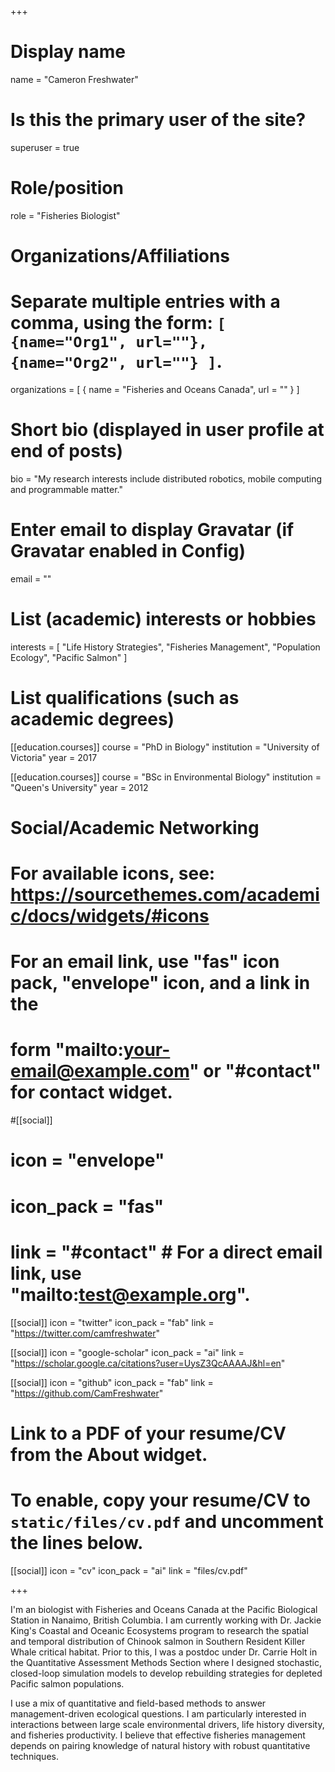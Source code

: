 +++
# Display name
name = "Cameron Freshwater"

# Is this the primary user of the site?
superuser = true

# Role/position
role = "Fisheries Biologist"

# Organizations/Affiliations
#   Separate multiple entries with a comma, using the form: `[ {name="Org1", url=""}, {name="Org2", url=""} ]`.
organizations = [ { name = "Fisheries and Oceans Canada", url = "" } ]

# Short bio (displayed in user profile at end of posts)
bio = "My research interests include distributed robotics, mobile computing and programmable matter."

# Enter email to display Gravatar (if Gravatar enabled in Config)
email = ""

# List (academic) interests or hobbies
interests = [
  "Life History Strategies",
  "Fisheries Management",
  "Population Ecology",
  "Pacific Salmon"
]

# List qualifications (such as academic degrees)
[[education.courses]]
  course = "PhD in Biology"
  institution = "University of Victoria"
  year = 2017

[[education.courses]]
  course = "BSc in Environmental Biology"
  institution = "Queen's University"
  year = 2012

# Social/Academic Networking
# For available icons, see: https://sourcethemes.com/academic/docs/widgets/#icons
#   For an email link, use "fas" icon pack, "envelope" icon, and a link in the
#   form "mailto:your-email@example.com" or "#contact" for contact widget.

#[[social]]
# icon = "envelope"
#  icon_pack = "fas"
# link = "#contact"  # For a direct email link, use "mailto:test@example.org".

[[social]]
  icon = "twitter"
  icon_pack = "fab"
  link = "https://twitter.com/camfreshwater"

[[social]]
  icon = "google-scholar"
  icon_pack = "ai"
  link = "https://scholar.google.ca/citations?user=UysZ3QcAAAAJ&hl=en"

[[social]]
  icon = "github"
  icon_pack = "fab"
  link = "https://github.com/CamFreshwater"

# Link to a PDF of your resume/CV from the About widget.
# To enable, copy your resume/CV to `static/files/cv.pdf` and uncomment the lines below.
[[social]]
  icon = "cv"
  icon_pack = "ai"
  link = "files/cv.pdf"

+++

I'm an biologist with Fisheries and Oceans Canada at the Pacific Biological Station in Nanaimo, British Columbia. I am currently working with Dr. Jackie King's Coastal and Oceanic Ecosystems program to research the spatial and temporal distribution of Chinook salmon in Southern Resident Killer Whale critical habitat. Prior to this, I was a postdoc under Dr. Carrie Holt in the Quantitative Assessment Methods Section where I designed stochastic, closed-loop simulation models to develop rebuilding strategies for depleted Pacific salmon populations.

I use a mix of quantitative and field-based methods to answer management-driven ecological questions. I am particularly interested in interactions between large scale environmental drivers, life history diversity, and fisheries productivity. I believe that effective fisheries management depends on pairing knowledge of natural history with robust quantitative techniques.
